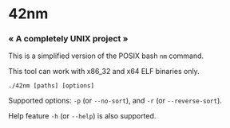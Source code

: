 # 42nm
### « A completely UNIX project »

This is a simplified version of the POSIX bash `nm` command.

This tool can work with x86_32 and x64 ELF binaries only.

```
./42nm [paths] [options]
```
Supported options: `-p` (or `--no-sort`), and `-r` (or `--reverse-sort`).

Help feature `-h` (or `--help`) is also supported.
<br/>
